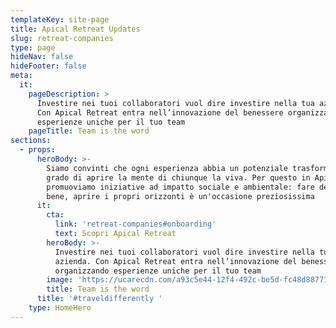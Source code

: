 ```yaml
---
templateKey: site-page
title: Apical Retreat Updates
slug: retreat-companies
type: page
hideNav: false
hideFooter: false
meta:
  it:
    pageDescription: >
      Investire nei tuoi collaboratori vuol dire investire nella tua azienda.
      Con Apical Retreat entra nell’innovazione del benessere organizzando
      esperienze uniche per il tuo team
    pageTitle: Team is the word
sections:
  - props:
      heroBody: >-
        Siamo convinti che ogni esperienza abbia un potenziale trasformativo in
        grado di aprire la mente di chiunque la viva. Per questo in Apical
        promuoviamo iniziative ad impatto sociale e ambientale: fare del bene fa
        bene, aprire i propri orizzonti è un'occasione preziosissima
      it:
        cta:
          link: 'retreat-companies#onboarding'
          text: Scopri Apical Retreat
        heroBody: >-
          Investire nei tuoi collaboratori vuol dire investire nella tua
          azienda. Con Apical Retreat entra nell’innovazione del benessere
          organizzando esperienze uniche per il tuo team
        image: 'https://ucarecdn.com/a93c5e44-12f4-492c-be5d-fc48d887719f/'
        title: Team is the word
      title: '#traveldifferently '
    type: HomeHero
---
```


